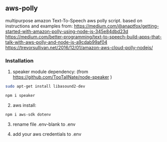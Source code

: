 ## aws-polly
multipurpose amazon Text-To-Speech aws 
polly script. based on instructions and 
examples from: 
https://medium.com/@anaptfox/getting-started-with-amazon-polly-using-node-js-345e84dbd23d 
https://medium.com/better-programming/text-to-speech-build-apps-that-talk-with-aws-polly-and-node-js-a9cdab99af04 
https://trevorsullivan.net/2016/12/01/amazon-aws-cloud-polly-nodejs/

### Installation
1) speaker module dependency: 
(from https://github.com/TooTallNate/node-speaker ) 
```bash 
sudo apt-get install libasound2-dev 
``` 
```bash 
npm i speaker 
``` 
2) aws install: 
```bash 
npm i aws-sdk dotenv 
``` 
3) rename file .env-blank to .env 

4) add your aws credentials to .env

